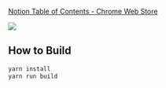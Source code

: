 [Notion Table of Contents - Chrome Web Store](https://chrome.google.com/webstore/detail/notion-table-of-contents/ifghafniffhbggdjmcmhnpcdcnlpjflh)

![](https://lh3.googleusercontent.com/A86VnBRGtj-8v5XCZv3Csc6HpiH67EVYOTReDCRBVqcb3gsZWE4yNb9224mLZAJwW8ernuJexsQeRzXKL9LTHbAX5g=w640-h400-e365-rj-sc0x00ffffff)

## How to Build

```sh
yarn install
yarn run build
```
